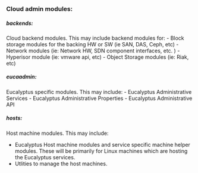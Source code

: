 
### Cloud admin modules:

##### backends:
Cloud backend modules. This may include backend modules for:
    - Block storage modules for the backing HW or SW (ie SAN, DAS, Ceph, etc)
    - Network modules (ie: Network HW, SDN component interfaces, etc. )
    - Hyperisor module (ie: vmware api, etc)
    - Object Storage modules (ie: Riak, etc)

##### eucaadmin:
Eucalyptus specific modules. This may include:
    - Eucalyptus Administrative Services
    - Eucalyptus Administrative Properties
    - Eucalyptus Administrative API

##### hosts:
Host machine modules. This may include:
   - Eucalyptus Host machine modules and service specific machine helper modules. These will
     be primarily for Linux machines which are hosting the Eucalyptus services.
   - Utlities to manage the host machines.